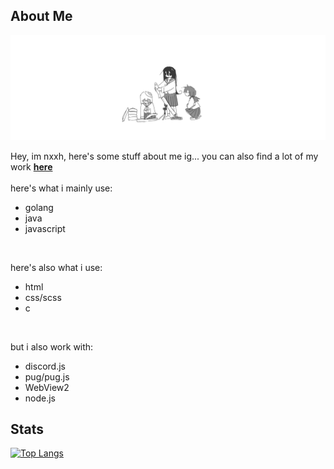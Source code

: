 ## About Me

<img src="./assets/banner.png" alt="banner">

Hey, im nxxh, here's some stuff about me ig... you can also find a lot of my work <a href="https://github.com/Omvik">****__here__****</a>
<br>
<br>
here's what i mainly use:
- golang
- java
- javascript

<br>

here's also what i use:
- html
- css/scss
- c

<br>

but i also work with:
- discord.js
- pug/pug.js
- WebView2
- node.js

## Stats

[![Top Langs](https://github-readme-stats.vercel.app/api/top-langs/?username=nxxh447&layout=compact&card_width=1000)](https://github.com/anuraghazra/github-readme-stats)
<!-- &theme=dark -->
